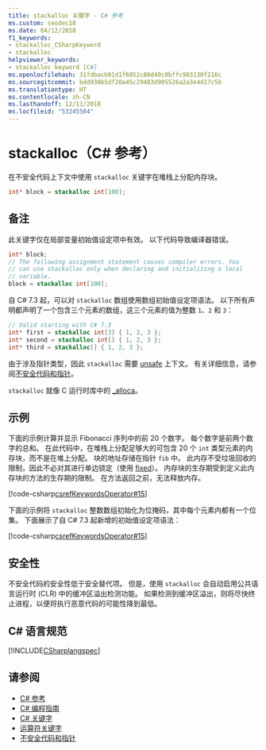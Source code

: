 ```yaml
---
title: stackalloc 关键字 - C# 参考
ms.custom: seodec18
ms.date: 04/12/2018
f1_keywords:
- stackalloc_CSharpKeyword
- stackalloc
helpviewer_keywords:
- stackalloc keyword [C#]
ms.openlocfilehash: 31fdbacb01d1f6052c86d40c0bffc903130f216c
ms.sourcegitcommit: bdd930b5df20a45c29483d905526a2a3e4d17c5b
ms.translationtype: HT
ms.contentlocale: zh-CN
ms.lasthandoff: 12/11/2018
ms.locfileid: "53245504"
---
```

# <a name="stackalloc-c-reference"></a>stackalloc（C# 参考）

在不安全代码上下文中使用 `stackalloc` 关键字在堆栈上分配内存块。

```csharp
int* block = stackalloc int[100];
```

## <a name="remarks"></a>备注

此关键字仅在局部变量初始值设定项中有效。 以下代码导致编译器错误。

```csharp
int* block;
// The following assignment statement causes compiler errors. You
// can use stackalloc only when declaring and initializing a local
// variable.
block = stackalloc int[100];
```

自 C# 7.3 起，可以对 `stackalloc` 数组使用数组初始值设定项语法。 以下所有声明都声明了一个包含三个元素的数组，这三个元素的值为整数 `1`、`2` 和 `3`：

```csharp
// Valid starting with C# 7.3
int* first = stackalloc int[3] { 1, 2, 3 };
int* second = stackalloc int[] { 1, 2, 3 };
int* third = stackalloc[] { 1, 2, 3 };
```

由于涉及指针类型，因此 `stackalloc` 需要 [unsafe](unsafe.md) 上下文。 有关详细信息，请参阅[不安全代码和指针](../../programming-guide/unsafe-code-pointers/index.md)。

`stackalloc` 就像 C 运行时库中的 [_alloca](/cpp/c-runtime-library/reference/alloca)。

## <a name="examples"></a>示例

下面的示例计算并显示 Fibonacci 序列中的前 20 个数字。 每个数字是前两个数字的总和。 在此代码中，在堆栈上分配足够大的可包含 20 个 `int` 类型元素的内存块，而不是在堆上分配。 块的地址存储在指针 `fib` 中。 此内存不受垃圾回收的限制，因此不必对其进行单边锁定（使用 [fixed](fixed-statement.md)）。 内存块的生存期受到定义此内存块的方法的生存期的限制。 在方法返回之前，无法释放内存。

[!code-csharp[csrefKeywordsOperator#15](~/samples/snippets/csharp/keywords/StackAllocExamples.cs#1)]

下面的示例将 `stackalloc` 整数数组初始化为位掩码，其中每个元素内都有一个位集。 下面展示了自 C# 7.3 起新增的初始值设定项语法：

[!code-csharp[csrefKeywordsOperator#15](~/samples/snippets/csharp/keywords/StackAllocExamples.cs#2)]

## <a name="security"></a>安全性

不安全代码的安全性低于安全替代项。 但是，使用 `stackalloc` 会自动启用公共语言运行时 (CLR) 中的缓冲区溢出检测功能。 如果检测到缓冲区溢出，则将尽快终止进程，以便将执行恶意代码的可能性降到最低。

## <a name="c-language-specification"></a>C# 语言规范

 [!INCLUDE[CSharplangspec](~/includes/csharplangspec-md.md)]

## <a name="see-also"></a>请参阅

- [C# 参考](../../../csharp/language-reference/index.md)
- [C# 编程指南](../../../csharp/programming-guide/index.md)
- [C# 关键字](../../../csharp/language-reference/keywords/index.md)
- [运算符关键字](../../../csharp/language-reference/keywords/operator-keywords.md)
- [不安全代码和指针](../../../csharp/programming-guide/unsafe-code-pointers/index.md)